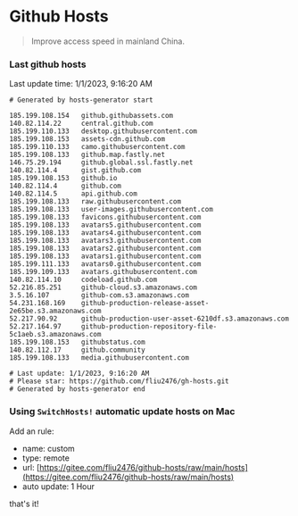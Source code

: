# Github Hosts

> Improve access speed in mainland China.

### Last github hosts

Last update time: 1/1/2023, 9:16:20 AM

```base
# Generated by hosts-generator start 

185.199.108.154   github.githubassets.com
140.82.114.22     central.github.com
185.199.110.133   desktop.githubusercontent.com
185.199.108.153   assets-cdn.github.com
185.199.110.133   camo.githubusercontent.com
185.199.108.133   github.map.fastly.net
146.75.29.194     github.global.ssl.fastly.net
140.82.114.4      gist.github.com
185.199.108.153   github.io
140.82.114.4      github.com
140.82.114.5      api.github.com
185.199.108.133   raw.githubusercontent.com
185.199.108.133   user-images.githubusercontent.com
185.199.108.133   favicons.githubusercontent.com
185.199.108.133   avatars5.githubusercontent.com
185.199.108.133   avatars4.githubusercontent.com
185.199.108.133   avatars3.githubusercontent.com
185.199.108.133   avatars2.githubusercontent.com
185.199.108.133   avatars1.githubusercontent.com
185.199.111.133   avatars0.githubusercontent.com
185.199.109.133   avatars.githubusercontent.com
140.82.114.10     codeload.github.com
52.216.85.251     github-cloud.s3.amazonaws.com
3.5.16.107        github-com.s3.amazonaws.com
54.231.168.169    github-production-release-asset-2e65be.s3.amazonaws.com
52.217.90.92      github-production-user-asset-6210df.s3.amazonaws.com
52.217.164.97     github-production-repository-file-5c1aeb.s3.amazonaws.com
185.199.108.153   githubstatus.com
140.82.112.17     github.community
185.199.108.133   media.githubusercontent.com

# Last update: 1/1/2023, 9:16:20 AM
# Please star: https://github.com/fliu2476/gh-hosts.git
# Generated by hosts-generator end
```

### Using `SwitchHosts!` automatic update hosts on Mac
Add an rule:
- name: custom
- type: remote
- url: [https://gitee.com/fliu2476/github-hosts/raw/main/hosts](https://gitee.com/fliu2476/github-hosts/raw/main/hosts)
- auto update: 1 Hour

that's it!

